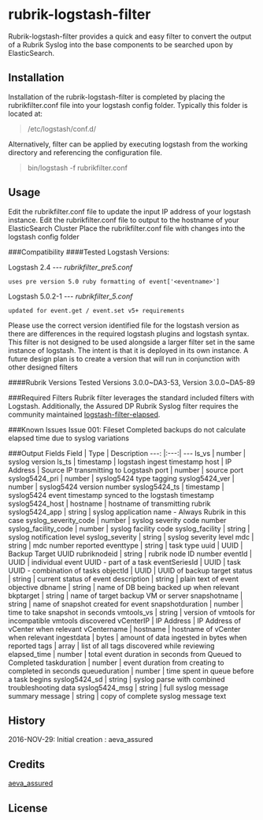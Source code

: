 # rubrik-logstash-filter
Rubrik-logstash-filter provides a quick and easy filter to convert the output of a Rubrik Syslog into the base components to be searched upon by ElasticSearch. 
## Installation
Installation of the rubrik-logstash-filter is completed by placing the rubrikfilter.conf file into your logstash config folder. Typically this folder is located at: 
>/etc/logstash/conf.d/

Alternatively, filter can be applied by executing logstash from the working directory and referencing the configuration file.

>bin/logstash -f rubrikfilter.conf

## Usage
Edit the rubrikfilter.conf file to update the input IP address of your logstash instance. 
Edit the rubrikfilter.conf file to output to the hostname of your ElasticSearch Cluster
Place the rubrikfilter.conf file with changes into the logstash config folder

###Compatibility
####Tested Logstash Versions:

Logstash 2.4 --- *rubrikfilter_pre5.conf*
```
uses pre version 5.0 ruby formatting of event['<eventname>']
```

Logstash 5.0.2-1 --- *rubrikfilter_5.conf*
```
updated for event.get / event.set v5+ requirements
```

Please use the correct version identified file for the logstash version as there are differences in the required logstash plugins and logstash syntax. This filter is not designed to be used alongside a larger filter set in the same instance of logstash. The intent is that it is deployed in its own instance. A future design plan is to create a version that will run in conjunction with other designed filters

####Rubrik Versions
Tested Versions 3.0.0~DA3-53, Version 3.0.0~DA5-89

###Required Filters
Rubrik filter leverages the standard included filters with Logstash. Additionally, the Assured DP Rubrik Syslog filter requires the community maintained [logstash-filter-elapsed](https://github.com/logstash-plugins/logstash-filter-elapsed).

###Known Issues
Issue 001: Fileset Completed backups do not calculate elapsed time due to syslog variations

###Output Fields
Field | Type | Description
---: |:---:| ---
ls_vs | number | syslog version
ls_ts | timestamp | logstash ingest timestamp
host | IP Address | Source IP transmitting to Logstash
port | number | source port
syslog5424_pri | number | syslog5424 type tagging
syslog5424_ver | number | syslog5424 version number
syslog5424_ts | timestamp | syslog5424 event timestamp synced to the logstash timestamp
syslog5424_host | hostname | hostname of transmitting rubrik
syslog5424_app | string | syslog application name - Always Rubrik in this case
syslog_severity_code | number | syslog severity code number
syslog_facility_code | number | syslog facility code
syslog_facility | string | syslog notification level
syslog_severity | string | syslog severity level
mdc | string | mdc number reported
eventtype | string | task type 
uuid | UUID | Backup Target UUID
rubriknodeid | string | rubrik node ID number
eventId | UUID | individual event UUID - part of a task
eventSeriesId | UUID | task UUID - combination of tasks
objectId | UUID | UUID of backup target
status | string | current status of event
description | string | plain text of event objective
dbname | string | name of DB being backed up when relevant
bkptarget | string | name of target backup VM or server
snapshotname | string | name of snapshot created for event 
snapshotduration | number | time to take snapshot in seconds
vmtools_vs | string | version of vmtools for incompatible vmtools discovered
vCenterIP | IP Address | IP Address of vCenter when relevant 
vCentername | hostname | hostname of vCenter when relevant
ingestdata | bytes | amount of data ingested in bytes when reported
tags | array | list of all tags discovered while reviewing
elapsed_time | number | total event duration in seconds from Queued to Completed 
taskduration | number | event duration from creating to completed in seconds
queueduration | number | time spent in queue before a task begins
syslog5424_sd | string | syslog parse with combined troubleshooting data
syslog5424_msg | string | full syslog message summary
message | string | copy of complete syslog message text

## History
2016-NOV-29: Initial creation : aeva_assured

## Credits
[aeva_assured](https://github.com/aeva-assured)

## License
